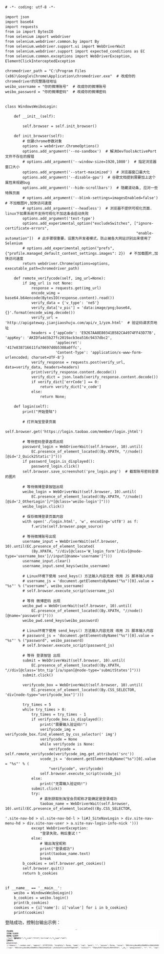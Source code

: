 	# -*- coding: utf-8 -*-
	 
	import json
	import base64
	import requests
	from io import BytesIO
	from selenium import webdriver
	from selenium.webdriver.common.by import By
	from selenium.webdriver.support.ui import WebDriverWait
	from selenium.webdriver.support import expected_conditions as EC
	from selenium.common.exceptions import WebDriverException, ElementClickInterceptedException
	 
	chromedriver_path = "C:\Program Files (x86)\Google\Chrome\Application\chromedriver.exe"  # 改成你的chromedriver的完整路径地址
	weibo_username = "你的微博账号"  # 改成你的微博账号
	weibo_password = "你的微博密码"  # 改成你的微博密码
	 
	 
	class WindowsWeiboLogin:
	 
	    def __init__(self):
	 
	        self.browser = self.init_browser()
	 
	    def init_browser(self):
	        # 创建chrome参数对象
	        options = webdriver.ChromeOptions()
	        options.add_argument('--no-sandbox')  # 解决DevToolsActivePort文件不存在的报错
	        # options.add_argument('--window-size=1920,1080')  # 指定浏览器窗口大小
	        options.add_argument('--start-maximized')  # 浏览器窗口最大化
	        options.add_argument('--disable-gpu')  # 谷歌文档提到需要加上这个属性来规避bug
	        options.add_argument('--hide-scrollbars')  # 隐藏滚动条, 应对一些特殊页面
	        # options.add_argument('--blink-settings=imagesEnabled=false')  # 不加载图片,加快访问速度
	        # options.add_argument('--headless')  # 浏览器不提供可视化页面. linux下如果系统不支持可视化不加这条会启动失败
	        options.add_argument('test-type')
	        options.add_experimental_option("excludeSwitches", ["ignore-certificate-errors",
	                                                            "enable-automation"])  # 此步骤很重要，设置为开发者模式，防止被各大网站识别出来使用了Selenium
	        # options.add_experimental_option("prefs", {"profile.managed_default_content_settings.images": 2})  # 不加载图片,加快访问速度
	        return webdriver.Chrome(options=options, executable_path=chromedriver_path)
	 
	    def remote_verifycode(self, img_url=None):
	        if img_url is not None:
	            response = requests.get(img_url)
	            encode_wimg = base64.b64encode(BytesIO(response.content).read())
	            verify_data = {'v_type': 'ne5'}
	            verify_data['v_pic'] = 'data:image/png;base64,{}'.format(encode_wimg.decode())
	            verify_url = 'http://apigateway.jianjiaoshuju.com/api/v_1/yzm.html'  # 验证码请求页地址
	            headers = {'appCode': 'E9267AA8E80341B582CA4974FF43D77B', 'appKey': 'AKIDfa4d3b27fc2019acb3ea516c9437dbc2',
	                       'appSecret': '417e838716611fa70697d0b5308a0ffc',
	                       'Content-Type': 'application/x-www-form-urlencoded; charset=UTF-8'}
	            verify_response = requests.post(verify_url, data=verify_data, headers=headers)
	            print(verify_response.content.decode())
	            verify_dict = json.loads(verify_response.content.decode())
	            if verify_dict['errCode'] == 0:
	                return verify_dict['v_code']
	            else:
	                return None;
	 
	    def login(self):
	        print("开始登陆")
	 
	        # 打开淘宝登录页面
	        self.browser.get('https://login.taobao.com/member/login.jhtml')
	 
	        # 等待密码登录选项出现
	        password_login = WebDriverWait(self.browser, 10).until(
	            EC.presence_of_element_located((By.XPATH, "//node()[@id='J_Quick2Static']")))
	        if password_login.is_displayed():
	            password_login.click()
	        self.browser.save_screenshot('pre_login.png')  # 截取账号密码登录的图片
	 
	        # 等待微博登录按钮出现
	        weibo_login = WebDriverWait(self.browser, 10).until(
	            EC.presence_of_element_located((By.XPATH, "//node()[@id='J_OtherLogin']/*[@class='weibo-login']")))
	        weibo_login.click()
	 
	        # 保存微博登录页面内容
	        with open('./login.html', 'w', encoding='utf8') as f:
	            f.write(self.browser.page_source)
	 
	        # 等待微博账号出现
	        username_input = WebDriverWait(self.browser, 10).until(EC.presence_of_element_located(
	            (By.XPATH, "//div[@class='W_login_form']/div[@node-type='username_box']//input[@name='username']")))
	        username_input.clear()
	        username_input.send_keys(weibo_username)
	 
	        # Linux环境下使用 send_keys() 方法输入内容无效 改用 JS 脚本输入内容
	        # username_js = 'document.getElementsByName("%s")[0].value = "%s"' % ("username", weibo_username)
	        # self.browser.execute_script(username_js)
	 
	        # 等待 微博密码 出现
	        weibo_pwd = WebDriverWait(self.browser, 10).until(
	            EC.presence_of_element_located((By.XPATH, "//node()[@name='password']")))
	        weibo_pwd.send_keys(weibo_password)
	 
	        # Linux环境下使用 send_keys() 方法输入内容无效 改用 JS 脚本输入内容
	        # password_js = 'document.getElementsByName("%s")[0].value = "%s"' % ("password", weibo_password)
	        # self.browser.execute_script(password_js)
	 
	        # 等待 登录按钮 出现
	        submit = WebDriverWait(self.browser, 10).until(
	            EC.presence_of_element_located((By.XPATH, "//div[@class='btn_tip']/a/span[@node-type='submitStates']")))
	        submit.click()
	 
	        verifycode_box = WebDriverWait(self.browser, 10).until(
	            EC.presence_of_element_located((By.CSS_SELECTOR, 'div[node-type="verifycode_box"]')))
	 
	        try_times = 5
	        while try_times > 0:
	            try_times = try_times - 1
	            if verifycode_box.is_displayed():
	                print("需要输入验证码!")
	                verifycode_img = verifycode_box.find_element_by_css_selector(' img')
	                verifycode = None
	                while verifycode is None:
	                    verifycode = self.remote_verifycode(verifycode_img.get_attribute('src'))
	                vcode_js = 'document.getElementsByName("%s")[0].value = "%s"' % (
	                    "verifycode", verifycode)
	                self.browser.execute_script(vcode_js)
	            else:
	                print("无需输入验证码!")
	            submit.click()
	            try:
	                # 直到获取到淘宝会员昵称才能确定是登录成功
	                taobao_name = WebDriverWait(self.browser, 10).until(EC.presence_of_element_located((By.CSS_SELECTOR,
	                                                                                                    '.site-nav-bd > ul.site-nav-bd-l > li#J_SiteNavLogin > div.site-nav-menu-hd > div.site-nav-user > a.site-nav-login-info-nick ')))
	            except WebDriverException:
	                "登录失败，稍后重试！"
	            else:
	                # 输出淘宝昵称
	                print("登录成功")
	                print(taobao_name.text)
	                break
	        b_cookies = self.browser.get_cookies()
	        self.browser.quit()
	        return b_cookies
	 
	 
	if __name__ == '__main__':
	    weibo = WindowsWeiboLogin()
	    b_cookies = weibo.login()
	    print(b_cookies)
	    cookies = {i['name']: i['value'] for i in b_cookies}
	    print(cookies)

登陆成功，控制台输出示例：
<div align=center>

![Scrapy](./imgs/26.png "Scrapy示意图")
<div align=left>
